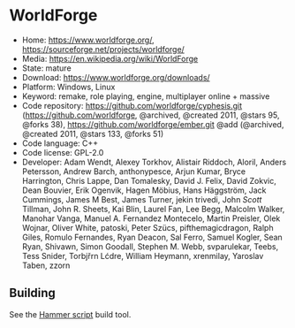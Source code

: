 # WorldForge

- Home: https://www.worldforge.org/, https://sourceforge.net/projects/worldforge/
- Media: https://en.wikipedia.org/wiki/WorldForge
- State: mature
- Download: https://www.worldforge.org/downloads/
- Platform: Windows, Linux
- Keyword: remake, role playing, engine, multiplayer online + massive
- Code repository: https://github.com/worldforge/cyphesis.git (https://github.com/worldforge, @archived, @created 2011, @stars 95, @forks 38), https://github.com/worldforge/ember.git @add (@archived, @created 2011, @stars 133, @forks 51)
- Code language: C++
- Code license: GPL-2.0
- Developer: Adam Wendt, Alexey Torkhov, Alistair Riddoch, Aloril, Anders Petersson, Andrew Barch, anthonypesce, Arjun Kumar, Bryce Harrington, Chris Lappe, Dan Tomalesky, David J. Felix, David Zokvic, Dean Bouvier, Erik Ogenvik, Hagen Möbius, Hans Häggström, Jack Cummings, James M Best, James Turner, jekin trivedi, John  _Scott_  Tillman, John R. Sheets, Kai Blin, Laurel Fan, Lee Begg, Malcolm Walker, Manohar Vanga, Manuel A. Fernandez Montecelo, Martin Preisler, Olek Wojnar, Oliver White, patoski, Peter Szücs, pifthemagicdragon, Ralph Giles, Romulo Fernandes, Ryan Deacon, Sal Ferro, Samuel Kogler, Sean Ryan, Shivawn, Simon Goodall, Stephen M. Webb, svparulekar, Teebs, Tess Snider, Torbjřrn Lćdre, William Heymann, xrenmilay, Yaroslav Taben, zzorn

## Building

See the [Hammer script](https://github.com/worldforge/hammer) build tool.
